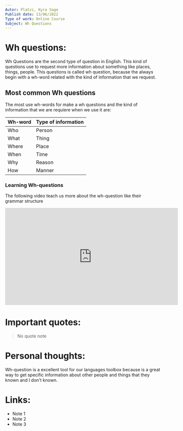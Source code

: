 ```yaml
---
Autor: Platzi, Kyra Sage  
Publish date: 13/06/2022 
Type of work: Online Course 
Subject: Wh Questions 
---
```

# Wh questions:
Wh Questions are the second type of question in English. This kind of
questions use to request more information about something like places, things,
people. This questions is called wh question, because the always begin
with a wh-word related with the kind of information that we request.
## Most common Wh questions
The most use wh-words for make a wh questions and the kind of information
that we are requiere when we use it are:

| Wh-word | Type of information |  
| ------- | ------------------- | 
| Who     | Person              | 
| What    | Thing               |
| Where   | Place               |
| When    | Time                | 
| Why     | Reason              | 
| How     | Manner              | 

### Learning Wh-questions
The following video teach us more about the wh-question like
their grammar structure
<iframe width="560" height="315" 
src="https://www.youtube.com/embed/x_4AjSwTXdc?si=pu0CAEUUTY7pTwGn"
title="YouTube video player" frameborder="0" 
allow="accelerometer; autoplay; clipboard-write; encrypted-media; 
gyroscope; picture-in-picture; web-share" 
referrerpolicy="strict-origin-when-cross-origin" allowfullscreen></iframe> 

# Important quotes:
> No quote note 
# Personal thoughts:
Wh-question is a excellent tool for our languages toolbox because is
a great way to get specific information about other people and things
that they known and I don't known.
# Links:
- Note 1
- Note 2
- Note 3
